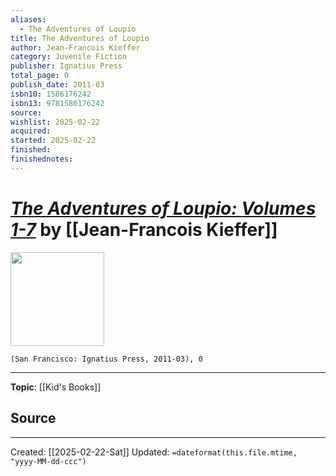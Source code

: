 ```yaml
---
aliases:
  - The Adventures of Loupio
title: The Adventures of Loupio
author: Jean-Francois Kieffer
category: Juvenile Fiction
publisher: Ignatius Press
total_page: 0
publish_date: 2011-03
isbn10: 1586176242
isbn13: 9781586176242
source: 
wishlist: 2025-02-22
acquired: 
started: 2025-02-22
finished: 
finishednotes:
---
```

# *[The Adventures of Loupio: Volumes 1-7]()* by [[Jean-Francois Kieffer]]

<img src="http://books.google.com/books/content?id=BLQlKQEACAAJ&printsec=frontcover&img=1&zoom=1&source=gbs_api" width=150>

`(San Francisco: Ignatius Press, 2011-03), 0`



--- 
**Topic**: [[Kid's Books]]

**Source**
- 
 
---
Created: [[2025-02-22-Sat]]
Updated: `=dateformat(this.file.mtime, "yyyy-MM-dd-ccc")`